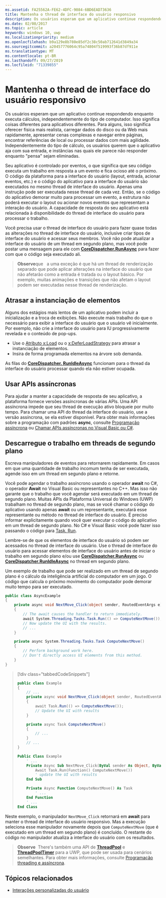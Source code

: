 ```yaml
---
ms.assetid: FA25562A-FE62-4DFC-9084-6BD6EAD73636
title: Mantenha o thread de interface do usuário responsivo
description: Os usuários esperam que um aplicativo continue respondendo enquanto executa cálculos, independentemente do tipo de computador.
ms.date: 02/08/2017
ms.topic: article
keywords: windows 10, uwp
ms.localizationpriority: medium
ms.openlocfilehash: b9a129e8b780e85df2c38c50ab712641d3849a34
ms.sourcegitcommit: a20457776064c95a74804f519993f36b87df911e
ms.translationtype: MT
ms.contentlocale: pt-BR
ms.lasthandoff: 09/27/2019
ms.locfileid: "71339855"
---
```

# <a name="keep-the-ui-thread-responsive"></a>Mantenha o thread de interface do usuário responsivo


Os usuários esperam que um aplicativo continue respondendo enquanto executa cálculos, independentemente do tipo de computador. Isso significa coisas diferentes para aplicativos diferentes. Para alguns, isso significa oferecer física mais realista, carregar dados do disco ou da Web mais rapidamente, apresentar cenas complexas e navegar entre páginas, encontrar referências de local ou processar dados com mais agilidade. Independentemente do tipo de cálculo, os usuários querem que o aplicativo aja com sua entrada, e instâncias nas quais ele parece não responder enquanto "pensa" sejam eliminadas.

Seu aplicativo é controlado por eventos, o que significa que seu código executa um trabalho em resposta a um evento e fica ocioso até o próximo. O código da plataforma para a interface do usuário (layout, entrada, acionar eventos, etc.) e o código do aplicativo para a interface do usuário são executados no mesmo thread de interface do usuário. Apenas uma instrução pode ser executada nesse thread de cada vez. Então, se o código do aplicativo demorar muito para processar um evento, a estrutura não poderá executar o layout ou acionar novos eventos que representam a interação do usuário. A capacidade de resposta do seu aplicativo está relacionada à disponibilidade do thread de interface do usuário para processar o trabalho.

Você precisa usar o thread de interface do usuário para fazer quase todas as alterações no thread de interface do usuário, inclusive criar tipos de interface do usuário e acessar seus membros. Você não pode atualizar a interface do usuário de um thread em segundo plano, mas você pode postar uma mensagem para ele com [**CoreDispatcher.RunAsync**](https://docs.microsoft.com/uwp/api/windows.ui.core.coredispatcher.runasync) para fazer com que o código seja executado ali.

> **Observe**que   a uma exceção é que há um thread de renderização separado que pode aplicar alterações na interface do usuário que não afetarão como a entrada é tratada ou o layout básico. Por exemplo, muitas animações e transições que não afetam o layout podem ser executadas nesse thread de renderização.

## <a name="delay-element-instantiation"></a>Atrasar a instanciação de elementos

Alguns dos estágios mais lentos de um aplicativo podem incluir a inicialização e a troca de exibições. Não execute mais trabalho do que o necessário para exibir a interface do usuário que o usuário vê inicialmente. Por exemplo, não crie a interface do usuário para IU progressivamente revelada e o conteúdo de pop-ups.

-   Use o [Atributo x:Load](../xaml-platform/x-load-attribute.md) ou o [x:DeferLoadStrategy](https://docs.microsoft.com/windows/uwp/xaml-platform/x-deferloadstrategy-attribute) para atrasar a instanciação de elementos.
-   Insira de forma programada elementos na árvore sob demanda.

As filas do [**CoreDispatcher. RunIdleAsync**](https://docs.microsoft.com/uwp/api/windows.ui.core.coredispatcher.runidleasync) funcionam para o thread da interface do usuário processar quando ela não estiver ocupada.

## <a name="use-asynchronous-apis"></a>Usar APIs assíncronas

Para ajudar a manter a capacidade de resposta de seu aplicativo, a plataforma fornece versões assíncronas de várias APIs. Uma API assíncrona impede que seu thread de execução ativo bloqueie por muito tempo. Para chamar uma API do thread da interface do usuário, use a versão assíncrona, se ela estiver disponível. Para obter mais informações sobre a programação com padrões **async**, consulte [Programação assíncrona](https://docs.microsoft.com/windows/uwp/threading-async/asynchronous-programming-universal-windows-platform-apps) ou [Chamar APIs assíncronas no Visual Basic ou C#](https://docs.microsoft.com/windows/uwp/threading-async/call-asynchronous-apis-in-csharp-or-visual-basic).

## <a name="offload-work-to-background-threads"></a>Descarregue o trabalho em threads de segundo plano

Escreva manipuladores de eventos para retornarem rapidamente. Em casos em que uma quantidade de trabalho incomum tenha de ser executada, agende isso em um thread em segundo plano e retorne.

Você pode agendar o trabalho assíncrono usando o operador **await** no C#, o operador **Await** no Visual Basic ou representantes no C++. Mas isso não garante que o trabalho que você agendar será executado em um thread de segundo plano. Muitas APIs da Plataforma Universal do Windows (UWP) trabalham no thread de segundo plano, mas se você chamar o código do aplicativo usando apenas **await** ou um representante, executará esse representante ou método no thread de interface do usuário. É preciso informar explicitamente quando você quer executar o código do aplicativo em um thread de segundo plano. No C# e Visual Basic você pode fazer isso passando o código para [Task. Run](https://docs.microsoft.com/dotnet/api/system.threading.tasks.task.run).

Lembre-se de que os elementos de interface do usuário só podem ser acessados no thread de interface do usuário. Use o thread de interface do usuário para acessar elementos de interface do usuário antes de iniciar o trabalho em segundo plano e/ou use [**CoreDispatcher.RunAsync**](https://docs.microsoft.com/uwp/api/windows.ui.core.coredispatcher.runasync) ou [**CoreDispatcher.RunIdleAsync**](https://docs.microsoft.com/uwp/api/windows.ui.core.coredispatcher.runidleasync) no thread em segundo plano.

Um exemplo de trabalho que pode ser realizado em um thread de segundo plano é o cálculo da inteligência artificial do computador em um jogo. O código que calcula o próximo movimento do computador pode demorar muito tempo para ser executado.

```csharp
public class AsyncExample
{
    private async void NextMove_Click(object sender, RoutedEventArgs e)
    {
        // The await causes the handler to return immediately.
        await System.Threading.Tasks.Task.Run(() => ComputeNextMove());
        // Now update the UI with the results.
        // ...
    }

    private async System.Threading.Tasks.Task ComputeNextMove()
    {
        // Perform background work here.
        // Don't directly access UI elements from this method.
    }
}
```

> [!div class="tabbedCodeSnippets"]
> ```csharp
> public class Example
> {
>     // ...
>     private async void NextMove_Click(object sender, RoutedEventArgs e)
>     {
>         await Task.Run(() => ComputeNextMove());
>         // Update the UI with results
>     }
> 
>     private async Task ComputeNextMove()
>     {
>         // ...
>     }
>     // ...
> }
> ```
> ```vb
> Public Class Example
>     ' ...
>     Private Async Sub NextMove_Click(ByVal sender As Object, ByVal e As RoutedEventArgs)
>         Await Task.Run(Function() ComputeNextMove())
>         ' update the UI with results
>     End Sub
> 
>     Private Async Function ComputeNextMove() As Task
>         ' ...
>     End Function
>     ' ...
> End Class
> ```

Neste exemplo, o manipulador `NextMove_Click` retornará em **await** para manter o thread de interface do usuário responsivo. Mas a execução seleciona esse manipulador novamente depois que `ComputeNextMove` (que é executado em um thread em segundo plano) é concluído. O restante do código no manipulador atualiza a interface do usuário com os resultados.

> **Observe**  There's também uma API de [**ThreadPool**](https://docs.microsoft.com/uwp/api/Windows.System.Threading.ThreadPool) e [**ThreadPoolTimer**](https://docs.microsoft.com/uwp/api/windows.system.threading.threadpooltimer) para a UWP, que pode ser usada para cenários semelhantes. Para obter mais informações, consulte [Programação threading e assíncrona](https://docs.microsoft.com/windows/uwp/threading-async/index).

## <a name="related-topics"></a>Tópicos relacionados

* [Interações personalizadas do usuário](https://docs.microsoft.com/windows/uwp/design/layout/index)
